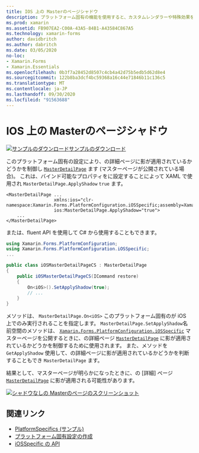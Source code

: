 ```yaml
---
title: IOS 上の Masterのページシャドウ
description: プラットフォーム固有の機能を使用すると、カスタムレンダラーや特殊効果を実装することなく、特定のプラットフォームでのみ使用できる機能を使用できます。 この記事では、マスターページが明らかになったときに、Masterdetail ページの詳細ページに影が適用されているかどうかを制御する iOS プラットフォーム固有のを使用する方法について説明します。
ms.prod: xamarin
ms.assetid: FB907EA2-C00A-43A5-84B1-A43584C867A5
ms.technology: xamarin-forms
author: davidbritch
ms.author: dabritch
ms.date: 03/05/2020
no-loc:
- Xamarin.Forms
- Xamarin.Essentials
ms.openlocfilehash: 0b3f7a28452d8507c4cb4a42d75b5edb5d62d8e4
ms.sourcegitcommit: 122b8ba3dcf4bc59368a16c44e71846b11c136c5
ms.translationtype: MT
ms.contentlocale: ja-JP
ms.lasthandoff: 09/30/2020
ms.locfileid: "91563688"
---
```

# <a name="masterdetailpage-shadow-on-ios"></a>IOS 上の Masterのページシャドウ

[![サンプルのダウンロード](~/media/shared/download.png)サンプルのダウンロード](https://docs.microsoft.com/samples/xamarin/xamarin-forms-samples/userinterface-platformspecifics)

このプラットフォーム固有の設定により、の詳細ページに影が適用されているかどうかを制御し [`MasterDetailPage`](xref:Xamarin.Forms.MasterDetailPage) ます (マスターページが公開されている場合)。 これは、バインド可能なプロパティをに設定することによって XAML で使用され `MasterDetailPage.ApplyShadow` `true` ます。

```xaml
<MasterDetailPage ...
                  xmlns:ios="clr-namespace:Xamarin.Forms.PlatformConfiguration.iOSSpecific;assembly=Xamarin.Forms.Core"
                  ios:MasterDetailPage.ApplyShadow="true">
    ...
</MasterDetailPage>
```

または、fluent API を使用して C# から使用することもできます。

```csharp
using Xamarin.Forms.PlatformConfiguration;
using Xamarin.Forms.PlatformConfiguration.iOSSpecific;
...

public class iOSMasterDetailPageCS : MasterDetailPage
{
    public iOSMasterDetailPageCS(ICommand restore)
    {
        On<iOS>().SetApplyShadow(true);
        // ...
    }
}
```

メソッドは、 `MasterDetailPage.On<iOS>` このプラットフォーム固有のが iOS 上でのみ実行されることを指定します。 `MasterDetailPage.SetApplyShadow`名前空間のメソッドは、 [`Xamarin.Forms.PlatformConfiguration.iOSSpecific`](xref:Xamarin.Forms.PlatformConfiguration.iOSSpecific) マスターページを公開するときに、の詳細ページ [`MasterDetailPage`](xref:Xamarin.Forms.MasterDetailPage) に影が適用されているかどうかを制御するために使用されます。 また、メソッドを `GetApplyShadow` 使用して、の詳細ページに影が適用されているかどうかを判断することもでき `MasterDetailPage` ます。

結果として、マスターページが明らかになったときに、の [詳細] ページ [`MasterDetailPage`](xref:Xamarin.Forms.MasterDetailPage) に影が適用される可能性があります。

[![シャドウなしの Masterのページのスクリーンショット](masterdetailpage-shadow-images/shadow.png "シャドウの有無に関係なく Masterのページ")](masterdetailpage-shadow-images/shadow-large.png#lightbox "シャドウの有無に関係なく Masterのページ")

## <a name="related-links"></a>関連リンク

- [PlatformSpecifics (サンプル)](/samples/xamarin/xamarin-forms-samples/userinterface-platformspecifics)
- [プラットフォーム固有設定の作成](~/xamarin-forms/platform/platform-specifics/index.md#creating-platform-specifics)
- [iOSSpecific の API](xref:Xamarin.Forms.PlatformConfiguration.iOSSpecific)